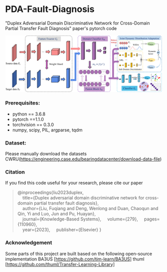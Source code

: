 # PDA-Fault-Diagnosis
"Duplex Adversarial Domain Discriminative Network for Cross-Domain Partial Transfer Fault Diagnosis" paper's pytorch code

![](https://github.com/classifier-domain/PDA-Fault-Diagnosis/blob/main/image/jiegou.png)

### Prerequisites:
- python == 3.6.8
- pytorch ==1.1.0
- torchvision == 0.3.0
- numpy, scipy, PIL, argparse, tqdm

### Dataset:

Please manually download the datasets CWRU(https://engineering.case.edu/bearingdatacenter/download-data-file)




### Citation
If you find this code useful for your research, please cite our paper

> @inproceedings{liu2023duplex,  
>  &nbsp; &nbsp;  title={Duplex adversarial domain discriminative network for cross-domain partial transfer fault diagnosis},  
>  &nbsp; &nbsp;  author={Liu, Fuqiang and Deng, Wenlong and Duan, Chaoqun and Qin, Yi and Luo, Jun and Pu, Huayan},  
>  &nbsp; &nbsp;  journal={Knowledge-Based Systems},
>  &nbsp; &nbsp;  volume={279},
>  &nbsp; &nbsp;  pages={110960},  
>  &nbsp; &nbsp;  year={2023}, 
>  &nbsp; &nbsp;  publisher={Elsevier} 
> }

### Acknowledgement

Some parts of this project are built based on the following open-source implementation
BA3US [https://github.com/tim-learn/BA3US]
thuml [https://github.com/thuml/Transfer-Learning-Library]
